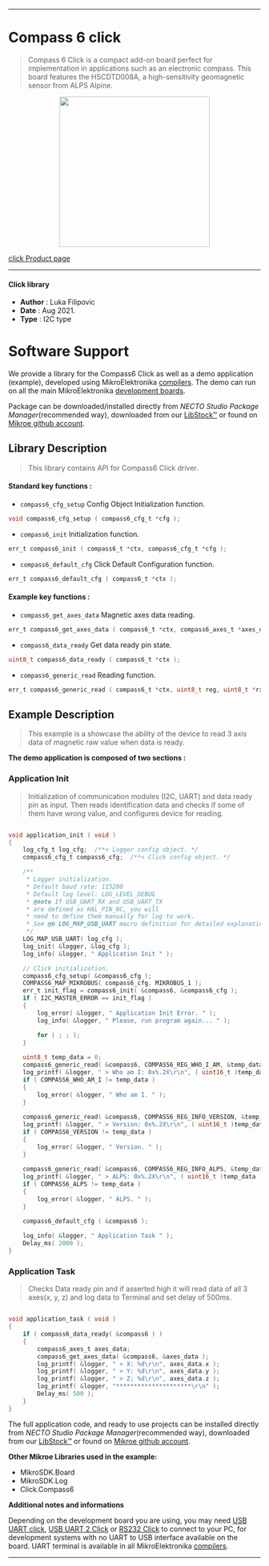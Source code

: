 
---
# Compass 6 click

> Compass 6 Click is a compact add-on board perfect for implementation in applications such as an electronic compass. This board features the HSCDTD008A, a high-sensitivity geomagnetic sensor from ALPS Alpine. 

<p align="center">
  <img src="https://download.mikroe.com/images/click_for_ide/compass_6_click.png" height=300px>
</p>

[click Product page](https://www.mikroe.com/compass-6-click)

---


#### Click library

- **Author**        : Luka Filipovic
- **Date**          : Aug 2021.
- **Type**          : I2C type


# Software Support

We provide a library for the Compass6 Click
as well as a demo application (example), developed using MikroElektronika
[compilers](https://www.mikroe.com/necto-studio).
The demo can run on all the main MikroElektronika [development boards](https://www.mikroe.com/development-boards).

Package can be downloaded/installed directly from *NECTO Studio Package Manager*(recommended way), downloaded from our [LibStock&trade;](https://libstock.mikroe.com) or found on [Mikroe github account](https://github.com/MikroElektronika/mikrosdk_click_v2/tree/master/clicks).

## Library Description

> This library contains API for Compass6 Click driver.

#### Standard key functions :

- `compass6_cfg_setup` Config Object Initialization function.
```c
void compass6_cfg_setup ( compass6_cfg_t *cfg );
```

- `compass6_init` Initialization function.
```c
err_t compass6_init ( compass6_t *ctx, compass6_cfg_t *cfg );
```

- `compass6_default_cfg` Click Default Configuration function.
```c
err_t compass6_default_cfg ( compass6_t *ctx );
```

#### Example key functions :

- `compass6_get_axes_data` Magnetic axes data reading.
```c
err_t compass6_get_axes_data ( compass6_t *ctx, compass6_axes_t *axes_data );
```

- `compass6_data_ready` Get data ready pin state.
```c
uint8_t compass6_data_ready ( compass6_t *ctx );
```

- `compass6_generic_read` Reading function.
```c
err_t compass6_generic_read ( compass6_t *ctx, uint8_t reg, uint8_t *rx_data );
```

## Example Description

> This example is a showcase the ability of the device
to read 3 axis data of magnetic raw value when data is ready.

**The demo application is composed of two sections :**

### Application Init

> Initialization of communication modules (I2C, UART) and data 
ready pin as input. Then reads identification data and checks 
if some of them have wrong value, and configures device for reading.

```c

void application_init ( void ) 
{
    log_cfg_t log_cfg;  /**< Logger config object. */
    compass6_cfg_t compass6_cfg;  /**< Click config object. */

    /** 
     * Logger initialization.
     * Default baud rate: 115200
     * Default log level: LOG_LEVEL_DEBUG
     * @note If USB_UART_RX and USB_UART_TX 
     * are defined as HAL_PIN_NC, you will 
     * need to define them manually for log to work. 
     * See @b LOG_MAP_USB_UART macro definition for detailed explanation.
     */
    LOG_MAP_USB_UART( log_cfg );
    log_init( &logger, &log_cfg );
    log_info( &logger, " Application Init " );

    // Click initialization.
    compass6_cfg_setup( &compass6_cfg );
    COMPASS6_MAP_MIKROBUS( compass6_cfg, MIKROBUS_1 );
    err_t init_flag = compass6_init( &compass6, &compass6_cfg );
    if ( I2C_MASTER_ERROR == init_flag ) 
    {
        log_error( &logger, " Application Init Error. " );
        log_info( &logger, " Please, run program again... " );

        for ( ; ; );
    }
    
    uint8_t temp_data = 0;
    compass6_generic_read( &compass6, COMPASS6_REG_WHO_I_AM, &temp_data );
    log_printf( &logger, " > Who am I: 0x%.2X\r\n", ( uint16_t )temp_data );
    if ( COMPASS6_WHO_AM_I != temp_data )
    {
        log_error( &logger, " Who am I. " );
    }
    
    compass6_generic_read( &compass6, COMPASS6_REG_INFO_VERSION, &temp_data );
    log_printf( &logger, " > Version: 0x%.2X\r\n", ( uint16_t )temp_data );
    if ( COMPASS6_VERSION != temp_data )
    {
        log_error( &logger, " Version. " );
    }
    
    compass6_generic_read( &compass6, COMPASS6_REG_INFO_ALPS, &temp_data );
    log_printf( &logger, " > ALPS: 0x%.2X\r\n", ( uint16_t )temp_data );
    if ( COMPASS6_ALPS != temp_data )
    {
        log_error( &logger, " ALPS. " );
    }

    compass6_default_cfg ( &compass6 );
    
    log_info( &logger, " Application Task " );
    Delay_ms( 2000 );
}

```

### Application Task

> Checks Data ready pin and if asserted high it will read data of all
3 axes(x, y, z) and log data to Terminal and set delay of 500ms.

```c

void application_task ( void ) 
{
    if ( compass6_data_ready( &compass6 ) )
    {      
        compass6_axes_t axes_data;
        compass6_get_axes_data( &compass6, &axes_data );
        log_printf( &logger, " > X: %d\r\n", axes_data.x );
        log_printf( &logger, " > Y: %d\r\n", axes_data.y );
        log_printf( &logger, " > Z: %d\r\n", axes_data.z );
        log_printf( &logger, "*********************\r\n" );
        Delay_ms( 500 );
    }
}

```

The full application code, and ready to use projects can be installed directly from *NECTO Studio Package Manager*(recommended way), downloaded from our [LibStock&trade;](https://libstock.mikroe.com) or found on [Mikroe github account](https://github.com/MikroElektronika/mikrosdk_click_v2/tree/master/clicks).

**Other Mikroe Libraries used in the example:**

- MikroSDK.Board
- MikroSDK.Log
- Click.Compass6

**Additional notes and informations**

Depending on the development board you are using, you may need
[USB UART click](https://www.mikroe.com/usb-uart-click),
[USB UART 2 Click](https://www.mikroe.com/usb-uart-2-click) or
[RS232 Click](https://www.mikroe.com/rs232-click) to connect to your PC, for
development systems with no UART to USB interface available on the board. UART
terminal is available in all MikroElektronika
[compilers](https://shop.mikroe.com/compilers).

---
